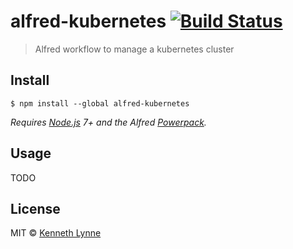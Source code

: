 # alfred-kubernetes [![Build Status](https://travis-ci.org/kennethlynne/alfred-kubernetes.svg?branch=master)](https://travis-ci.org/kennethlynne/alfred-kubernetes)

> Alfred workflow to manage a kubernetes cluster


## Install

```
$ npm install --global alfred-kubernetes
```

*Requires [Node.js](https://nodejs.org) 7+ and the Alfred [Powerpack](https://www.alfredapp.com/powerpack/).*


## Usage

TODO

## License

MIT © [Kenneth Lynne](http://kenneth.ly)
